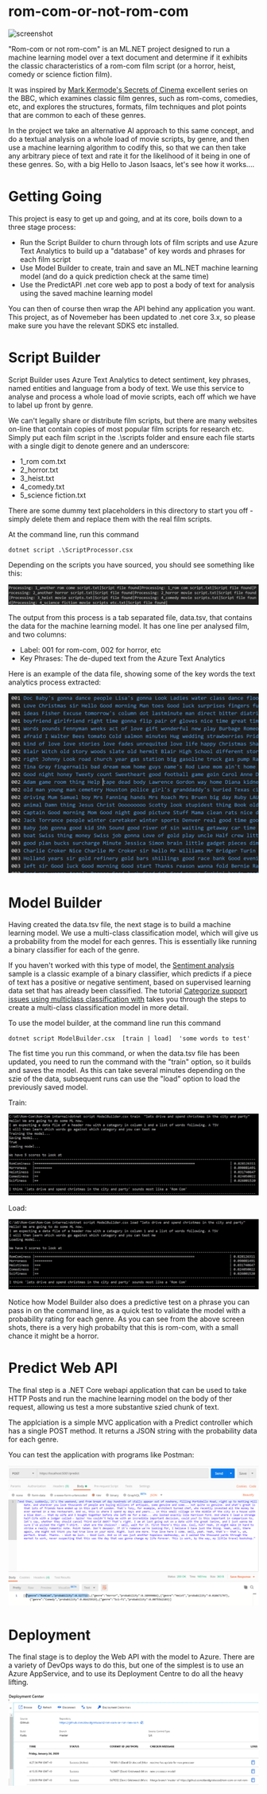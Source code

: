 # rom-com-or-not-rom-com
![screenshot](./etc/img/lotsofromcoms.png)

"Rom-com or not rom-com" is an ML.NET project designed to run a machine learning model over a text document and determine if it exhibits the classic characteristics of a rom-com film script (or a horror, heist, comedy or science fiction film).

It was inspired by [Mark Kermode's Secrets of Cinema](https://www.bbc.co.uk/programmes/b0bbn5pt) excellent series on the BBC, which examines classic film genres, such as rom-coms, comedies, etc, and explores the structures, formats, film techniques and plot points that are common to each of these genres.

In the project we take an alternative AI approach to this same concept, and do a textual analysis on a whole load of movie scripts, by genre, and then use a  machine learning algorithm to codify this, so that we can then take any arbitrary piece of text and rate it for the likelihood of it being in one of these genres. So, with a big Hello to Jason Isaacs, let's see how it works....

# Getting Going

This project is easy to get up and going, and at its core, boils down to a three stage process:

- Run the Script Builder to churn through lots of film scripts and use Azure Text Analytics to build up a "database" of key words and phrases for each film script
- Use Model Builder to create, train and save an ML.NET machine learning model (and do a quick prediction check at the same time) 
- Use the PredictAPI .net core web app to post a body of text for analysis using the saved machine learning model

You can then of course then wrap the API behind any application you want.
This project, as of Novemeber has been updated to .net core 3.x, so please make sure you have the relevant SDKS etc installed. 

# Script Builder 

Script Builder uses Azure Text Analytics to detect sentiment, key phrases, named entities and language from a body of text. We use this service to analyse and process a whole load of movie scripts, each off which we have to label up front by genre.

We can't legally share or distribute film scripts, but there are many websites on-line that contain copies of most  popular film scripts for research etc. Simply put each film script in the .\scripts folder and ensure each file starts with a single digit to denote genere and an underscore:

- 1_rom com.txt
- 2_horror.txt
- 3_heist.txt
- 4_comedy.txt
- 5_science fiction.txt

There are some dummy text placeholders in this directory to start you off - simply delete them and replace them with the real film scripts.

At the command line, run this command

    dotnet script .\ScriptProcessor.csx 

Depending on the scripts you have sourced, you should see something  like this:

![screenshot](./etc/img/outputfromscripbuilder.png)

The output from this process is a tab separated file, data.tsv, that contains the data for the machine learning model. It has one line per analysed film, and two columns:

- Label: 001 for rom-com, 002 for horror, etc
- Key Phrases: The de-duped text from the Azure Text Analytics

Here is an example of the data file, showing some of the key words the text analytics process extracted:

![screenshot](./etc/img/tsvextract.png)

# Model Builder

Having created the data.tsv file, the next stage is to build a machine learning model. We use a multi-class classification model, which will give us a probability from the model for each genres. This is essentially like running a binary classifier for each of the genre. 

If you haven't worked with this type of model, the [Sentiment analysis](https://github.com/dotnet/machinelearning-samples/tree/master/samples/csharp/getting-started/BinaryClassification_SentimentAnalysis) sample is a classic example of a binary classifier, which predicts if a piece of text has a positive or negative sentiment, based on supervised learning data set that has already been classified. The tutorial [Categorize support issues using multiclass classification with](https://docs.microsoft.com/en-us/dotnet/machine-learning/tutorials/github-issue-classification) takes you through the steps to create a multi-class classification model in more detail.

To use the model builder, at the command line run this command

	dotnet script ModelBuilder.csx  [train | load]  'some words to test'

The fist time you run this command, or when the data.tsv file has been updated, you need to run the command with the "train" option, so it builds and saves the model. As this can take several minutes depending on the szie of the data, subsequent runs can use the "load" option to load the  previously saved model.

Train:

![screenshot](./etc/img/modelbuildertrain.png)

Load:

![screenshot](./etc/img/modelbuilderload.png)

Notice how Model Builder also does a predictive test on a phrase you can pass in on the command line, as a quick test to validate the model with a probability rating for each genre. As you can see from the above screen shots, there is a very high probabilty that this is rom-com, with a small chance it might be a horror.

# Predict Web API

The final step is a .NET Core webapi application that can be used to take HTTP Posts and run the machine learning model on the body of ther request, allowing us test a more substantive szied chunk of text.

The applciation is a simple MVC application with a Predict controller which has a single POST method. It returns a JSON string with the probability data for each genre.

You can test the application with programs like Postman:

![screenshot](./etc/img/postman.png)


# Deployment 

The final stage is to deploy the Web API with the model to Azure. There are a variety of DevOps ways to do this, but one of the simplest is to use an Azure AppService, and to use its Deployment Centre to do all the heavy lifting.

![screenshot](./etc/img/DeploymentCentre.png)

